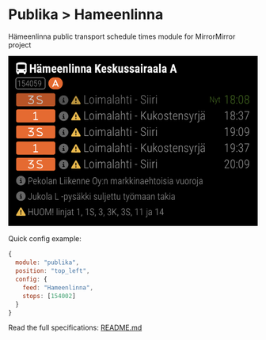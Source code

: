 # Publika > Hameenlinna

Hämeenlinna public transport schedule times module for MirrorMirror project

![Module](vtfrgpvg.png)

Quick config example:

```js
{
  module: "publika",
  position: "top_left",
  config: {
    feed: "Hameenlinna",
    stops: [154002]
  }
}
```

Read the full specifications: [README.md](../../README.md#publika)
